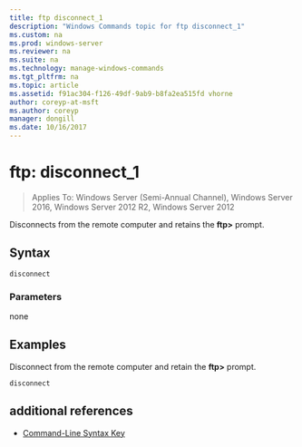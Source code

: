 ```yaml
---
title: ftp disconnect_1
description: "Windows Commands topic for ftp disconnect_1"
ms.custom: na
ms.prod: windows-server
ms.reviewer: na
ms.suite: na
ms.technology: manage-windows-commands
ms.tgt_pltfrm: na
ms.topic: article
ms.assetid: f91ac304-f126-49df-9ab9-b8fa2ea515fd vhorne
author: coreyp-at-msft
ms.author: coreyp
manager: dongill
ms.date: 10/16/2017
---
```

# ftp: disconnect_1

>Applies To: Windows Server (Semi-Annual Channel), Windows Server 2016, Windows Server 2012 R2, Windows Server 2012

Disconnects from the remote computer and retains the **ftp>** prompt.   
## Syntax  
```  
disconnect  
```  
### Parameters  
none  
## <a name="BKMK_Examples"></a>Examples  
Disconnect from the remote computer and retain the **ftp>** prompt.  
```  
disconnect  
```  
## additional references  
-   [Command-Line Syntax Key](command-line-syntax-key.md)  
